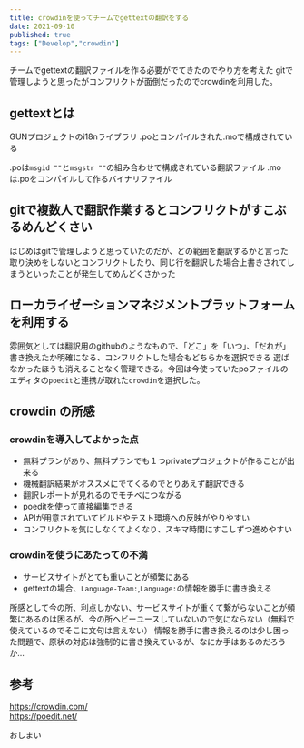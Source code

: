 ```yaml
---
title: crowdinを使ってチームでgettextの翻訳をする
date: 2021-09-10
published: true
tags: ["Develop","crowdin"]
---
```


チームでgettextの翻訳ファイルを作る必要がでてきたのでやり方を考えた
gitで管理しようと思ったがコンフリクトが面倒だったのでcrowdinを利用した。

## gettextとは

GUNプロジェクトのi18nライブラリ
.poとコンパイルされた.moで構成されている

.poは`msgid ""`と`msgstr ""`の組み合わせで構成されている翻訳ファイル
.moは.poをコンパイルして作るバイナリファイル



## gitで複数人で翻訳作業するとコンフリクトがすこぶるめんどくさい

はじめはgitで管理しようと思っていたのだが、どの範囲を翻訳するかと言った取り決めをしないとコンフリクトしたり、同じ行を翻訳した場合上書きされてしまうといったことが発生してめんどくさかった

## ローカライゼーションマネジメントプラットフォームを利用する

雰囲気としては翻訳用のgithubのようなもので、「どこ」を「いつ」、「だれが」書き換えたか明確になる、コンフリクトした場合もどちらかを選択できる
選ばなかったほうも消えることなく管理できる。今回は今使っていたpoファイルのエディタの`poedit`と連携が取れた`crowdin`を選択した。

## crowdin の所感

### crowdinを導入してよかった点

- 無料プランがあり、無料プランでも１つprivateプロジェクトが作ることが出来る
- 機械翻訳結果がオススメにでてくるのでとりあえず翻訳できる
- 翻訳レポートが見れるのでモチベにつながる
- poeditを使って直接編集できる
- APIが用意されていてビルドやテスト環境への反映がやりやすい
- コンフリクトを気にしなくてよくなり、スキマ時間にすこしずつ進めやすい

### crowdinを使うにあたっての不満

- サービスサイトがとても重いことが頻繁にある
- gettextの場合、`Language-Team:`,`Language:`の情報を勝手に書き換える

所感として今の所、利点しかない、サービスサイトが重くて繋がらないことが頻繁にあるのは困るが、今の所ヘビーユースしていないので気にならない（無料で使えているのでそこに文句は言えない）
情報を勝手に書き換えるのは少し困った問題で、原状の対応は強制的に書き換えているが、なにか手はあるのだろうか...

## 参考

https://crowdin.com/  
https://poedit.net/


おしまい

